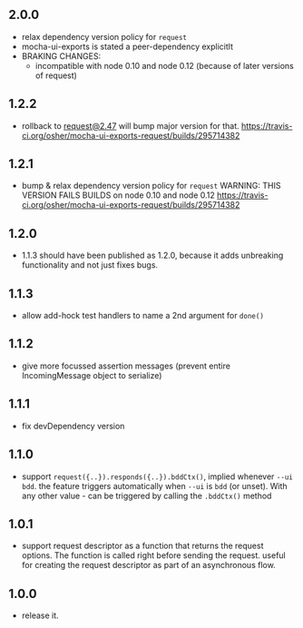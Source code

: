 ## 2.0.0
 - relax dependency version policy for `request`
 - mocha-ui-exports is stated a peer-dependency explicitlt
 - BRAKING CHANGES: 
   - incompatible with node 0.10 and node 0.12 (because of later versions of request)

## 1.2.2
 - rollback to request@2.47
   will bump major version for that.
 https://travis-ci.org/osher/mocha-ui-exports-request/builds/295714382
 
## 1.2.1
 - bump & relax dependency version policy for `request`
   WARNING: THIS VERSION FAILS BUILDS on node 0.10 and node 0.12
 https://travis-ci.org/osher/mocha-ui-exports-request/builds/295714382  

## 1.2.0
 - 1.1.3 should have been published as 1.2.0, because it adds unbreaking functionality and not just fixes bugs.

## 1.1.3
 - allow add-hock test handlers to name a 2nd argument for `done()`

## 1.1.2 
 - give more focussed assertion messages (prevent entire IncomingMessage object to serialize)
 
## 1.1.1
 - fix devDependency version
 
## 1.1.0
 - support `request({..}).responds({..}).bddCtx()`, implied whenever `--ui bdd`.
   the feature triggers automatically when `--ui` is `bdd` (or unset).
   With any other value - can be triggered by calling the `.bddCtx()` method

## 1.0.1
 - support request descriptor as a function that returns the request options.
   The function is called right before sending the request.
   useful for creating the request descriptor as part of an asynchronous flow.

## 1.0.0
 - release it.